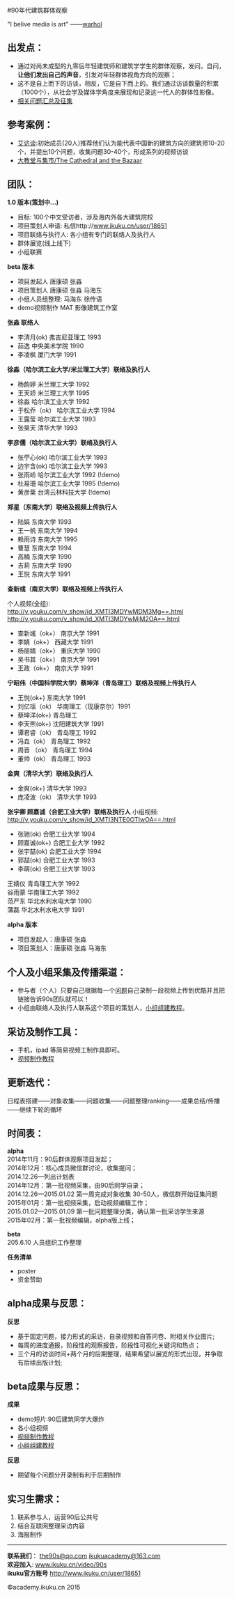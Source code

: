 #90年代建筑群体观察


"I belive media is art" ——[warhol](https://en.wikipedia.org/wiki/Andy_Warhol)

## 出发点：  
* 通过对尚未成型的九零后年轻建筑师和建筑学学生的群体观察，发问，自问，**让他们发出自己的声音**，引发对年轻群体视角方向的观察；
* 这不是自上而下的访谈，相反，它是自下而上的。我们通过访谈数量的积累（1000个），从社会学及媒体学角度来展现和记录这一代人的群体性影像。
* [相关问题汇总及征集](90s/q.md) 


## 参考案例：
* [艾访谈](http://www.ikuku.cn/tag/%E8%89%BE%C2%B7%E5%BA%93%E5%BA%93%E7%B3%BB%E5%88%97%E8%AE%BF%E8%B0%88):初始成员(20人)推荐他们认为能代表中国新的建筑方向的建筑师10-20个，并提出10个问题，收集问题30-40个，形成系列的视频访谈
* [大教堂与集市/The Cathedral and the Bazaar](https://en.wikipedia.org/wiki/The_Cathedral_and_the_Bazaar)


## 团队：


**1.0 版本(策划中...)** 

* 目标: 100个中文受访者，涉及海内外各大建筑院校    
* 项目策划人申请: 私信http://www.ikuku.cn/user/18651  
* 项目联络与执行人: 各小组有专门的联络人及执行人  
* 群体展览(线上线下)  
* 小组联赛  


**beta 版本**  

* 项目发起人  唐康硕 张淼    
* 项目策划人  唐康硕 张淼 马海东  
* 小组人员组整理: 马海东 徐传语  
* demo视频制作  MAT  影像建筑工作室  


**张淼 联络人**  
* 李清月(ok) 弗吉尼亚理工	1993  
* 茹逸 中央美术学院 1990  
* 李凌枫 厦门大学 		1991  

**徐淼（哈尔滨工业大学/米兰理工大学）联络及执行人**  
* 杨韵婷 米兰理工大学	1992  
* 王天娇 米兰理工大学	1995 
* 徐淼 哈尔滨工业大学	1992  
* 于松乔（ok）  哈尔滨工业大学	1994  
* 王露莹 哈尔滨工业大学	1993 
* 张昊天 清华大学 1993  

**李彦儒（哈尔滨工业大学）联络及执行人**  
* 张苧心(ok) 哈尔滨工业大学	1993  
* 边宇含(ok) 哈尔滨工业大学	1993  
* 张雨峤 哈尔滨工业大学 1992 (!demo)
* 杜易珊 哈尔滨工业大学 1995 (!demo)
* 黄彦棻 台湾云林科技大学 (!demo)

**郑星（东南大学）联络及视频上传执行人** 
* 陆娟 东南大学 1993  
* 王一帆 东南大学 1994  
* 赖雨诗 东南大学 1995  
* 曹慧 东南大学 1994  
* 高楠 东南大学 1990  
* 吉莉 东南大学 1990  
* 王悦 东南大学 1991  

**查新彧（南京大学）联络及视频上传执行人**  

个人视频(全组):  
http://v.youku.com/v_show/id_XMTI3MDYwMDM3Mg==.html  
http://v.youku.com/v_show/id_XMTI3MDYwMjM2OA==.html  

* 查新彧（ok+） 南京大学      1991
* 李婧（ok+） 西藏大学		1991  
* 杨丽婧（ok+）  重庆大学 1990 
* 吴书其（ok+） 南京大学 1991  
* 王政（ok+） 南京大学 1991  

**宁昭伟（中国科学院大学）蔡坤洋（青岛理工）联络及视频上传执行人**  
* 王悦(ok+)   东南大学      1991    
* 刘亿瑶（ok）   华南理工（现康奈尔）1991  
* 蔡坤洋(ok+)  青岛理工        
* 李天熊(ok+)  沈阳建筑大学  1991  
* 谭君睿（ok）   青岛理工      1992    
* 冯垚（ok）     青岛理工      1992  
* 周晋 （ok）    青岛理工      1994    
* 董帅（ok）     青岛理工      1993   
  

**金爽（清华大学）联络及执行人** 
* 金爽(ok+)   清华大学   1993  
* 庞凌波（ok）  清华大学   1993 


**张宇卿 顾嘉诚（合肥工业大学）联络及执行人** 小组视频: http://v.youku.com/v_show/id_XMTI3NTE0OTIwOA==.html   

* 张驰(ok) 合肥工业大学	1994  
* 顾嘉诚(ok+) 合肥工业大学	1992  
* 张宇喆(ok) 合肥工业大学	1994  
* 郭喆(ok) 合肥工业大学	1993  
* 李萌(ok) 合肥工业大学 1993  




王婧仪 青岛理工大学	1992  	
谷雨蒙 华南理工大学	1992  	
范严东 华北水利水电大学    1990  
蒲磊 华北水利水电大学    1991  



**alpha 版本**  

* 项目发起人：唐康硕 张淼   
* 项目策划人：唐康硕 张淼 马海东  
 

## 个人及小组采集及传播渠道：    
* 参与者（个人）只要自己根据每一个[问题](90s/q.md)自己录制一段视频上传到优酷并且把链接告诉90s团队就可以！  
* 小组由联络人及执行人联系这个项目的策划人，[小组组建教程](90s/team-setup.md)。   

## 采访及制作工具：  
* 手机，ipad 等简易视频工制作具即可。
* [视频制作教程](90s/video-tutorial.md)  

## 更新迭代：
日程表搭建——对象收集——问题收集——问题整理ranking——成果总结/传播——继续下轮的循环 
         

## 时间表： 

**alpha**  
2014年11月：90后群体观察项目发起；  
2014年12月：核心成员微信群讨论，收集提问；   
2014.12.26—列出计划表    
2014年12月：第一批视频采集，由90后同学自录；   
2014.12.26—2015.01.02 第一周完成对象收集 30-50人，微信群开始征集问题    
2015年01月：第一批视频采集，启动视频编辑工作；  
2015.01.02—2015.01.09 第一批问题整理分类，确认第一批采访学生来源    
2015年02月：第一批视频编辑，alpha版上线；  

**beta**  
205.6.10  人员组织工作整理


**任务清单**  

* poster
* 资金赞助 


## alpha成果与反思：

**反思**  
* 基于固定问题，接力形式的采访，自录视频和自答问卷、附相关作业图片;  
* 每周的进度通报，阶段性的观察报告，阶段性可视化关键词和热点；
* 三个月的访谈时间+两个月的后期整理，结果希望以展览的形式出现，并争取有后续出版计划;  

## beta成果与反思：
**成果**  
* demo短片:90后建筑同学大爆炸
* 各小组视频  
* [视频制作教程](90s/video-tutorial.md)  
* [小组组建教程](90s/team-setup.md)  

**反思**  
* 期望每个问题分开录制有利于后期制作





## 实习生需求：

1. 联系参与人，运营90后公共号
2. 结合互联网整理采访内容  
3. 海报制作  

-----

**联系我们**： the90s@qq.com ikukuacademy@163.com     
**欢迎加入**:   www.ikuku.cn/video/90s  
**ikuku官方账号** http://www.ikuku.cn/user/18651  


&copy;academy.ikuku.cn 2015
